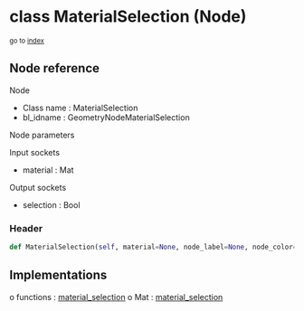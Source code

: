 # class MaterialSelection (Node)

<sub>go to [index](/docs/index.md)</sub>

## Node reference

Node
 - Class name : MaterialSelection
 - bl_idname : GeometryNodeMaterialSelection

Node parameters

Input sockets
 - material : Mat

Output sockets
 - selection : Bool

### Header

``` python
def MaterialSelection(self, material=None, node_label=None, node_color=None):
```

## Implementations

o functions : [material_selection](/docs/GeoNodes_classes/material_selection.md)
o Mat : [material_selection](/docs/GeoNodes_classes/material_selection.md) 

